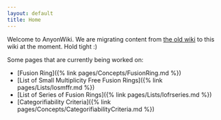 ```yaml
---
layout: default
title: Home
---
```

Welcome to AnyonWiki. We are migrating content from [the old wiki](http://www.thphys.nuim.ie/AnyonWiki/index.php/Main_Page) to this wiki at the moment. Hold tight :)


Some pages that are currently being worked on:

* [Fusion Ring]({% link pages/Concepts/FusionRing.md %})
* [List of Small Multiplicity Free Fusion Rings]({% link pages/Lists/losmffr.md %})
* [List of Series of Fusion Rings]({% link pages/Lists/lofrseries.md %})
* [Categorifiability Criteria]({% link pages/Concepts/CategorifiabilityCriteria.md %})
